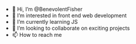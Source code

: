 - 👋 Hi, I’m @BenevolentFisher
- 👀 I’m interested in front end web development
- 🌱 I’m currently learning JS
- 💞️ I’m looking to collaborate on exciting projects
- 📫 How to reach me 

<!---
BenevolentFisher/BenevolentFisher is a ✨ special ✨ repository because its `README.md` (this file) appears on your GitHub profile.
You can click the Preview link to take a look at your changes.
--->
